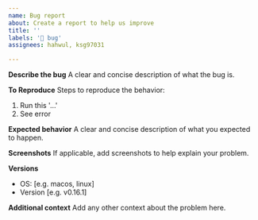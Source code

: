 ```yaml
---
name: Bug report
about: Create a report to help us improve
title: ''
labels: '🐞 bug'
assignees: hahwul, ksg97031

---
```


**Describe the bug**
A clear and concise description of what the bug is.

**To Reproduce**
Steps to reproduce the behavior:
1. Run this '...'
2. See error

**Expected behavior**
A clear and concise description of what you expected to happen.

**Screenshots**
If applicable, add screenshots to help explain your problem.

**Versions**
 - OS: [e.g. macos, linux]
 - Version [e.g. v0.16.1]

**Additional context**
Add any other context about the problem here.
